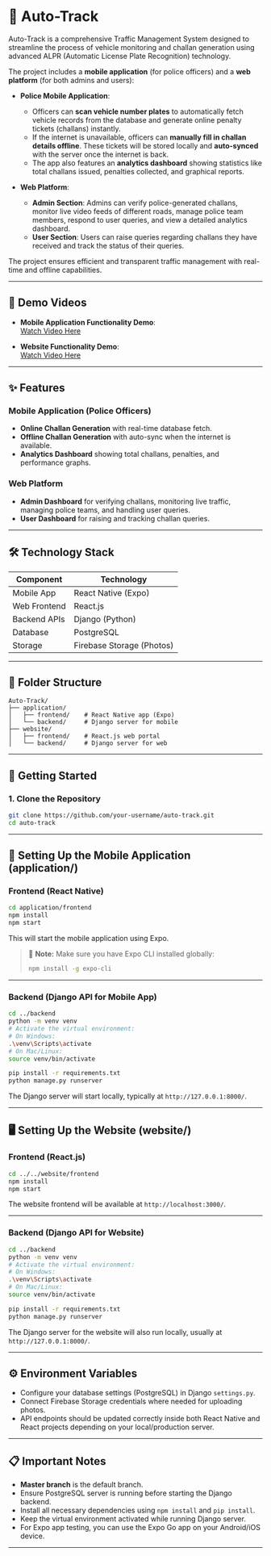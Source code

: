 # 🚦 Auto-Track

Auto-Track is a comprehensive Traffic Management System designed to streamline the process of vehicle monitoring and challan generation using advanced ALPR (Automatic License Plate Recognition) technology.

The project includes a **mobile application** (for police officers) and a **web platform** (for both admins and users):

- **Police Mobile Application**:  
  - Officers can **scan vehicle number plates** to automatically fetch vehicle records from the database and generate online penalty tickets (challans) instantly.
  - If the internet is unavailable, officers can **manually fill in challan details offline**. These tickets will be stored locally and **auto-synced** with the server once the internet is back.
  - The app also features an **analytics dashboard** showing statistics like total challans issued, penalties collected, and graphical reports.

- **Web Platform**:
  - **Admin Section**: Admins can verify police-generated challans, monitor live video feeds of different roads, manage police team members, respond to user queries, and view a detailed analytics dashboard.
  - **User Section**: Users can raise queries regarding challans they have received and track the status of their queries.

The project ensures efficient and transparent traffic management with real-time and offline capabilities.

---

## 🎥 Demo Videos

- **Mobile Application Functionality Demo**:  
  [Watch Video Here](https://drive.google.com/file/d/11RMAVFibmcyPdxD1wPDdpQJj67-14Js5/view?usp=sharing)

- **Website Functionality Demo**:  
  [Watch Video Here](https://drive.google.com/file/d/1go6-JHm7y4hlz_O6jc3mupcfMdZIbIE8/view?usp=sharing)

---

## ✨ Features

### Mobile Application (Police Officers)
- **Online Challan Generation** with real-time database fetch.
- **Offline Challan Generation** with auto-sync when the internet is available.
- **Analytics Dashboard** showing total challans, penalties, and performance graphs.

### Web Platform
- **Admin Dashboard** for verifying challans, monitoring live traffic, managing police teams, and handling user queries.
- **User Dashboard** for raising and tracking challan queries.

---

## 🛠️ Technology Stack

| Component      | Technology                |
|----------------|----------------------------|
| Mobile App     | React Native (Expo)         |
| Web Frontend   | React.js                    |
| Backend APIs   | Django (Python)             |
| Database       | PostgreSQL                  |
| Storage        | Firebase Storage (Photos)   |

---

## 📁 Folder Structure

```
Auto-Track/
├── application/
│   ├── frontend/    # React Native app (Expo)
│   └── backend/     # Django server for mobile
├── website/
│   ├── frontend/    # React.js web portal
│   └── backend/     # Django server for web
```

---

## 🚀 Getting Started

### 1. Clone the Repository

```bash
git clone https://github.com/your-username/auto-track.git
cd auto-track
```

---

## 📱 Setting Up the Mobile Application (application/)

### Frontend (React Native)

```bash
cd application/frontend
npm install
npm start
```
This will start the mobile application using Expo.

> 📢 **Note:** Make sure you have Expo CLI installed globally:  
> ```bash
> npm install -g expo-cli
> ```

---

### Backend (Django API for Mobile App)

```bash
cd ../backend
python -m venv venv
# Activate the virtual environment:
# On Windows:
.\venv\Scripts\activate
# On Mac/Linux:
source venv/bin/activate

pip install -r requirements.txt
python manage.py runserver
```
The Django server will start locally, typically at `http://127.0.0.1:8000/`.

---

## 🖥️ Setting Up the Website (website/)

### Frontend (React.js)

```bash
cd ../../website/frontend
npm install
npm start
```
The website frontend will be available at `http://localhost:3000/`.

---

### Backend (Django API for Website)

```bash
cd ../backend
python -m venv venv
# Activate the virtual environment:
# On Windows:
.\venv\Scripts\activate
# On Mac/Linux:
source venv/bin/activate

pip install -r requirements.txt
python manage.py runserver
```
The Django server for the website will also run locally, usually at `http://127.0.0.1:8000/`.

---

## ⚙️ Environment Variables

- Configure your database settings (PostgreSQL) in Django `settings.py`.
- Connect Firebase Storage credentials where needed for uploading photos.
- API endpoints should be updated correctly inside both React Native and React projects depending on your local/production server.

---

## 📋 Important Notes
- **Master branch** is the default branch.
- Ensure PostgreSQL server is running before starting the Django backend.
- Install all necessary dependencies using `npm install` and `pip install`.
- Keep the virtual environment activated while running Django server.
- For Expo app testing, you can use the Expo Go app on your Android/iOS device.

---
